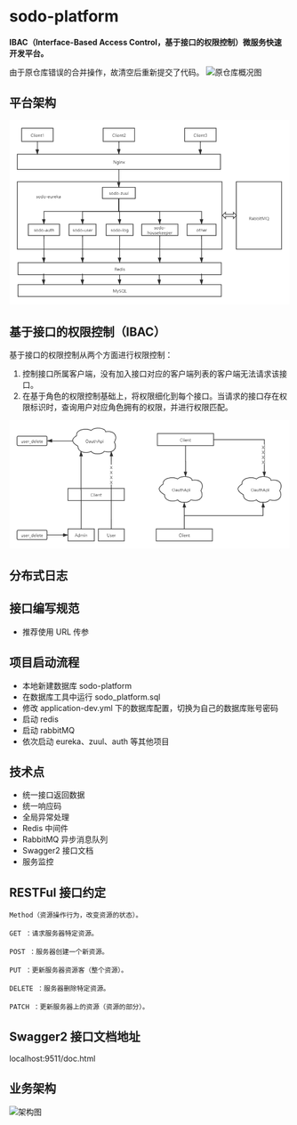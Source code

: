 # sodo-platform

**IBAC（Interface-Based Access Control，基于接口的权限控制）微服务快速开发平台。**

由于原仓库错误的合并操作，故清空后重新提交了代码。
<img alt="原仓库概况图" src="https://images.gitee.com/uploads/images/2021/0813/163259_993d88d7_7701512.png">

## 平台架构

<img alt="平台架构图" src="./doc/平台架构.png">

## 基于接口的权限控制（IBAC）

基于接口的权限控制从两个方面进行权限控制：

1. 控制接口所属客户端，没有加入接口对应的客户端列表的客户端无法请求该接口。
2. 在基于角色的权限控制基础上，将权限细化到每个接口。当请求的接口存在权限标识时，查询用户对应角色拥有的权限，并进行权限匹配。

<img alt="IBAC 架构图" src="doc/基于接口的权限控制.png">

## 分布式日志

## 接口编写规范

* 推荐使用 URL 传参

## 项目启动流程

* 本地新建数据库 sodo-platform
* 在数据库工具中运行 sodo_platform.sql
* 修改 application-dev.yml 下的数据库配置，切换为自己的数据库账号密码
* 启动 redis
* 启动 rabbitMQ
* 依次启动 eureka、zuul、auth 等其他项目

## 技术点

* 统一接口返回数据
* 统一响应码
* 全局异常处理
* Redis 中间件
* RabbitMQ 异步消息队列
* Swagger2 接口文档
* 服务监控

## RESTFul 接口约定

    Method（资源操作行为，改变资源的状态）。
    
    GET ：请求服务器特定资源。
    
    POST ：服务器创建一个新资源。
    
    PUT ：更新服务器资源客（整个资源）。
    
    DELETE ：服务器删除特定资源。
    
    PATCH ：更新服务器上的资源（资源的部分）。

## Swagger2 接口文档地址

localhost:9511/doc.html

## 业务架构

![架构图](https://images.gitee.com/uploads/images/2020/1202/142339_1892ebe6_7701512.jpeg "未命名文件.jpg")